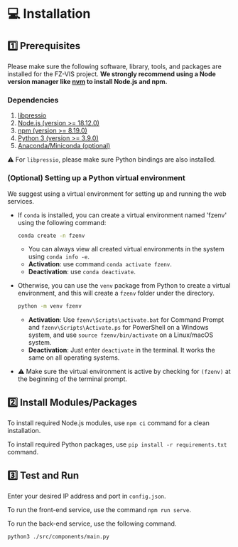 # :computer: Installation

## :one: Prerequisites

Please make sure the following software, library, tools, and packages are installed for the FZ-VIS project. **We strongly recommend using a Node version manager like [nvm](https://github.com/nvm-sh/nvm) to install Node.js and npm.**

### Dependencies

1. [libpressio](https://github.com/robertu94/libpressio)
2. [Node.js (version >= 18.12.0)](https://nodejs.org/)
3. [npm (version >= 8.19.0)](https://www.npmjs.com/)
4. [Python 3 (version >= 3.9.0)](https://www.python.org/downloads/)
5. [Anaconda/Miniconda (optional)](https://www.anaconda.com/download/)

:warning: For `libpressio`, please make sure Python bindings are also installed.

### (Optional) Setting up a Python virtual environment

We suggest using a virtual environment for setting up and running the web services. 

- If `conda` is installed, you can create a virtual environment named 'fzenv' using the following command:
    ```sh
    conda create -n fzenv
    ```
    - You can always view all created virtual environments in the system using `conda info -e`.  
    - **Activation**: use command `conda activate fzenv`.  
    - **Deactivation**: use `conda deactivate`. 

- Otherwise, you can use the `venv` package from Python to create a virtual environment, and this will create a `fzenv` folder under the directory. 
    ```sh
    python -m venv fzenv
    ```
    - **Activation**: Use `fzenv\Scripts\activate.bat` for Command Prompt and `fzenv\Scripts\Activate.ps` for PowerShell on a Windows system, and use `source fzenv/bin/activate` on a Linux/macOS system.  
    - **Deactivation**: Just enter `deactivate` in the terminal. It works the same on all operating systems.

- :warning: Make sure the virtual environment is active by checking for `(fzenv)` at the beginning of the terminal prompt.


## :two: Install Modules/Packages

To install required Node.js modules, use `npm ci` command for a clean installation. 

To install required Python packages, use `pip install -r requirements.txt` command.

## :three: Test and Run

Enter your desired IP address and port in `config.json`.

To run the front-end service, use the command `npm run serve`.

To run the back-end service, use the following command. 
```sh
python3 ./src/components/main.py
```
